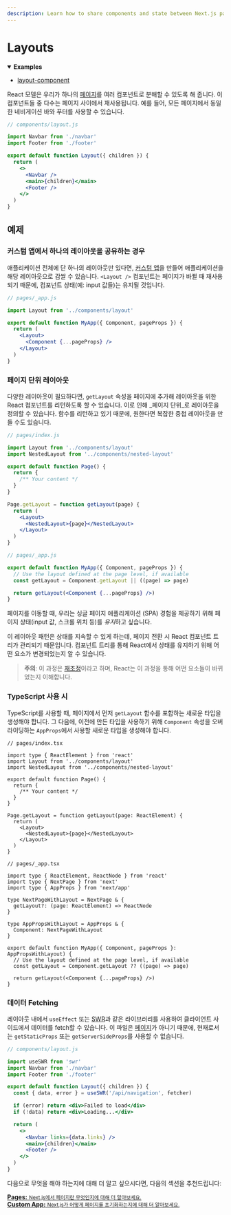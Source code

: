 ```yaml
---
description: Learn how to share components and state between Next.js pages with Layouts.
---
```


# Layouts

<details open>
  <summary><b>Examples</b></summary>
  <ul>
    <li><a href="https://github.com/vercel/next.js/tree/canary/examples/layout-component">layout-component</a></li>
  </ul>
</details>

React 모델은 우리가 하나의 [페이지](/docs/basic-features/pages.md)를 여러 컴포넌트로 분해할 수 있도록 해 줍니다. 이 컴포넌트들 중 다수는 페이지 사이에서 재사용됩니다. 예를 들어, 모든 페이지에서 동일한 네비게이션 바와 푸터를 사용할 수 있습니다.

```jsx
// components/layout.js

import Navbar from './navbar'
import Footer from './footer'

export default function Layout({ children }) {
  return (
    <>
      <Navbar />
      <main>{children}</main>
      <Footer />
    </>
  )
}
```

## 예제

### 커스텀 앱에서 하나의 레이아웃을 공유하는 경우

애플리케이션 전체에 단 하나의 레이아웃만 있다면, [커스텀 앱](/docs/advanced-features/custom-app.md)을 만들어 애플리케이션을 해당 레이아웃으로 감쌀 수 있습니다. `<Layout />` 컴포넌트는 페이지가 바뀔 때 재사용되기 때문에, 컴포넌트 상태(예: input 값들)는 유지될 것입니다.

```jsx
// pages/_app.js

import Layout from '../components/layout'

export default function MyApp({ Component, pageProps }) {
  return (
    <Layout>
      <Component {...pageProps} />
    </Layout>
  )
}
```

### 페이지 단위 레이아웃

다양한 레이아웃이 필요하다면, `getLayout` 속성을 페이지에 추가해 레이아웃을 위한 React 컴포넌트를 리턴하도록 할 수 있습니다. 이로 인해 _페이지 단위_로 레이아웃을 정의할 수 있습니다. 함수를 리턴하고 있기 때문에, 원한다면 복잡한 중첩 레이아웃을 만들 수도 있습니다.

```jsx
// pages/index.js

import Layout from '../components/layout'
import NestedLayout from '../components/nested-layout'

export default function Page() {
  return {
    /** Your content */
  }
}

Page.getLayout = function getLayout(page) {
  return (
    <Layout>
      <NestedLayout>{page}</NestedLayout>
    </Layout>
  )
}
```

```jsx
// pages/_app.js

export default function MyApp({ Component, pageProps }) {
  // Use the layout defined at the page level, if available
  const getLayout = Component.getLayout || ((page) => page)

  return getLayout(<Component {...pageProps} />)
}
```

페이지를 이동할 때, 우리는 싱글 페이지 애플리케이션 (SPA) 경험을 제공하기 위해 페이지 상태(input 값, 스크롤 위치 등)를 *유지*하고 싶습니다.

이 레이아웃 패턴은 상태를 지속할 수 있게 하는데, 페이지 전환 시 React 컴포넌트 트리가 관리되기 때문입니다. 컴포넌트 트리를 통해 React에서 상태를 유지하기 위해 어떤 요소가 변경되었는지 알 수 있습니다.

> **주의**: 이 과정은 [재조정](https://reactjs.org/docs/reconciliation.html)이라고 하며, React는 이 과정을 통해 어떤 요소들이 바뀌었는지 이해합니다.

### TypeScript 사용 시

TypeScript를 사용할 때, 페이지에서 먼저 `getLayout` 함수를 포함하는 새로운 타입을 생성해야 합니다. 그 다음에, 이전에 만든 타입을 사용하기 위해 `Component` 속성을 오버라이딩하는 `AppProps`에서 사용할 새로운 타입을 생성해야 합니다.

```tsx
// pages/index.tsx

import type { ReactElement } from 'react'
import Layout from '../components/layout'
import NestedLayout from '../components/nested-layout'

export default function Page() {
  return {
    /** Your content */
  }
}

Page.getLayout = function getLayout(page: ReactElement) {
  return (
    <Layout>
      <NestedLayout>{page}</NestedLayout>
    </Layout>
  )
}
```

```tsx
// pages/_app.tsx

import type { ReactElement, ReactNode } from 'react'
import type { NextPage } from 'next'
import type { AppProps } from 'next/app'

type NextPageWithLayout = NextPage & {
  getLayout?: (page: ReactElement) => ReactNode
}

type AppPropsWithLayout = AppProps & {
  Component: NextPageWithLayout
}

export default function MyApp({ Component, pageProps }: AppPropsWithLayout) {
  // Use the layout defined at the page level, if available
  const getLayout = Component.getLayout ?? ((page) => page)

  return getLayout(<Component {...pageProps} />)
}
```

### 데이터 Fetching

레이아웃 내에서 `useEffect` 또는 [SWR](https://swr.vercel.app/)과 같은 라이브러리를 사용하여 클라이언트 사이드에서 데이터를 fetch할 수 있습니다. 이 파일은 [페이지](/docs/basic-features/pages.md)가 아니기 때문에, 현재로서는 `getStaticProps` 또는 `getServerSideProps`를 사용할 수 없습니다.

```jsx
// components/layout.js

import useSWR from 'swr'
import Navbar from './navbar'
import Footer from './footer'

export default function Layout({ children }) {
  const { data, error } = useSWR('/api/navigation', fetcher)

  if (error) return <div>Failed to load</div>
  if (!data) return <div>Loading...</div>

  return (
    <>
      <Navbar links={data.links} />
      <main>{children}</main>
      <Footer />
    </>
  )
}
```

다음으로 무엇을 해야 하는지에 대해 더 알고 싶으시다면, 다음의 섹션을 추천드립니다:

<div class="card">
  <a href="/docs/basic-features/pages.md">
    <b>Pages:</b>
    <small>Next.js에서 페이지란 무엇인지에 대해 더 알아보세요.</small>
  </a>
</div>

<div class="card">
  <a href="/docs/advanced-features/custom-app.md">
    <b>Custom App:</b>
    <small>Next.js가 어떻게 페이지를 초기화하는지에 대해 더 알아보세요.</small>
  </a>
</div>